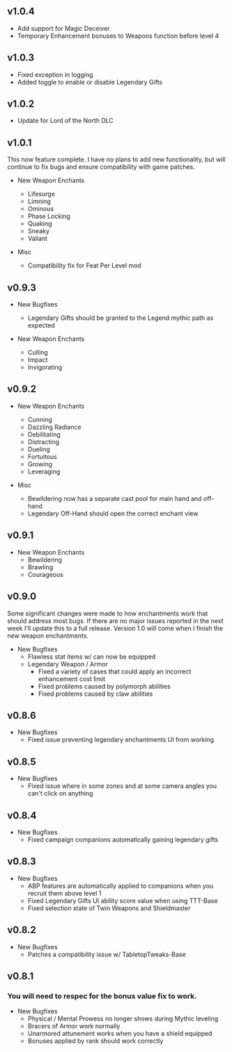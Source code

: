 ## v1.0.4

* Add support for Magic Deceiver
* Temporary Enhancement bonuses to Weapons function before level 4

## v1.0.3

* Fixed exception in logging
* Added toggle to enable or disable Legendary Gifts

## v1.0.2

* Update for Lord of the North DLC

## v1.0.1

This now feature complete. I have no plans to add new functionality, but will continue to fix bugs and ensure compatibility with game patches.

* New Weapon Enchants
    * Lifesurge
    * Limning
    * Ominous
    * Phase Locking
    * Quaking
    * Sneaky
    * Valiant

* Misc
    * Compatibility fix for Feat Per Level mod

## v0.9.3

* New Bugfixes
    * Legendary Gifts should be granted to the Legend mythic path as expected

* New Weapon Enchants
    * Culling
    * Impact
    * Invigorating

## v0.9.2

* New Weapon Enchants
    * Cunning
    * Dazzling Radiance
    * Debilitating
    * Distracting
    * Dueling
    * Fortuitous
    * Growing
    * Leveraging

* Misc
    * Bewildering now has a separate cast pool for main hand and off-hand
    * Legendary Off-Hand should open the correct enchant view

## v0.9.1

* New Weapon Enchants
    * Bewildering
    * Brawling
    * Courageous

## v0.9.0

Some significant changes were made to how enchantments work that should address most bugs. If there are no major issues reported in the next week I'll update this to a full release. Version 1.0 will come when I finish the new weapon enchantments.

* New Bugfixes
    * Flawless stat items w/ can now be equipped
    * Legendary Weapon / Armor
        * Fixed a variety of cases that could apply an incorrect enhancement cost limit
        * Fixed problems caused by polymorph abilities
        * Fixed problems caused by claw abilities

## v0.8.6

* New Bugfixes
    * Fixed issue preventing legendary enchantments UI from working

## v0.8.5

* New Bugfixes
    * Fixed issue where in some zones and at some camera angles you can't click on anything

## v0.8.4

* New Bugfixes
    * Fixed campaign companions automatically gaining legendary gifts

## v0.8.3

* New Bugfixes
    * ABP features are automatically applied to companions when you recruit them above level 1
    * Fixed Legendary Gifts UI ability score value when using TTT-Base
    * Fixed selection state of Twin Weapons and Shieldmaster

## v0.8.2

* New Bugfixes
    * Patches a compatibility issue w/ TabletopTweaks-Base

## v0.8.1

### You will need to respec for the bonus value fix to work.

* New Bugfixes
    * Physical / Mental Prowess no longer shows during Mythic leveling
    * Bracers of Armor work normally
    * Unarmored attunement works when you have a shield equipped
    * Bonuses applied by rank should work correctly